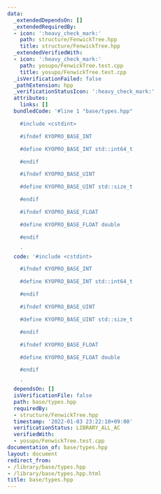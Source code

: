 ```yaml
---
data:
  _extendedDependsOn: []
  _extendedRequiredBy:
  - icon: ':heavy_check_mark:'
    path: structure/FenwickTree.hpp
    title: structure/FenwickTree.hpp
  _extendedVerifiedWith:
  - icon: ':heavy_check_mark:'
    path: yosupo/FenwickTree.test.cpp
    title: yosupo/FenwickTree.test.cpp
  _isVerificationFailed: false
  _pathExtension: hpp
  _verificationStatusIcon: ':heavy_check_mark:'
  attributes:
    links: []
  bundledCode: '#line 1 "base/types.hpp"

    #include <cstdint>

    #ifndef KYOPRO_BASE_INT

    #define KYOPRO_BASE_INT std::int64_t

    #endif

    #ifndef KYOPRO_BASE_UINT

    #define KYOPRO_BASE_UINT std::size_t

    #endif

    #ifndef KYOPRO_BASE_FLOAT

    #define KYOPRO_BASE_FLOAT double

    #endif

    '
  code: '#include <cstdint>

    #ifndef KYOPRO_BASE_INT

    #define KYOPRO_BASE_INT std::int64_t

    #endif

    #ifndef KYOPRO_BASE_UINT

    #define KYOPRO_BASE_UINT std::size_t

    #endif

    #ifndef KYOPRO_BASE_FLOAT

    #define KYOPRO_BASE_FLOAT double

    #endif

    '
  dependsOn: []
  isVerificationFile: false
  path: base/types.hpp
  requiredBy:
  - structure/FenwickTree.hpp
  timestamp: '2022-01-03 23:22:10+09:00'
  verificationStatus: LIBRARY_ALL_AC
  verifiedWith:
  - yosupo/FenwickTree.test.cpp
documentation_of: base/types.hpp
layout: document
redirect_from:
- /library/base/types.hpp
- /library/base/types.hpp.html
title: base/types.hpp
---
```


